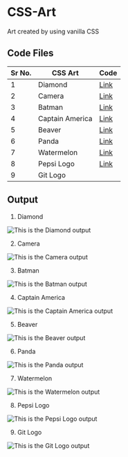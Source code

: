 # CSS-Art
Art created by using vanilla CSS

## Code Files
|Sr No. | CSS Art | Code |
|-------|---------|------|
| 1 | Diamond | [Link](https://github.com/AdyaTech/CSS-Art/tree/main/Diamond) |
| 2 | Camera | [Link](https://github.com/AdyaTech/CSS-Art/tree/main/Camera) |
| 3 | Batman | [Link](https://github.com/AdyaTech/CSS-Art/tree/main/Batman) |
| 4 | Captain America | [Link](https://github.com/AdyaTech/CSS-Art/tree/main/Captain%20America) |
| 5 | Beaver | [Link](https://github.com/AdyaTech/CSS-Art/tree/main/Beaver) |
| 6 | Panda | [Link](https://github.com/AdyaTech/CSS-Art/tree/main/Panda) |
| 7 | Watermelon | [Link](https://github.com/AdyaTech/CSS-Art/tree/main/Watermelon) |
| 8 | Pepsi Logo | [Link](https://github.com/AdyaTech/CSS-Art/tree/main/Pepsi%20Logo) |
| 9 | Git Logo | |[Link](https://github.com/AdyaTech/CSS-Art/tree/main/Git%20Logo) |

## Output
1. Diamond

![This is the Diamond output](https://github.com/AdyaTech/CSS-Art/blob/main/Diamond/Diamond.png)



2. Camera

![This is the Camera output](https://github.com/AdyaTech/CSS-Art/blob/main/Camera/camera.png)



3. Batman

![This is the Batman output](https://github.com/AdyaTech/CSS-Art/blob/main/Batman/Batman.png)




4. Captain America

![This is the Captain America output](https://github.com/AdyaTech/CSS-Art/blob/main/Captain%20America/output.png)




5. Beaver

![This is the Beaver output](https://github.com/AdyaTech/CSS-Art/blob/main/Beaver/Beaver.png)




6. Panda

![This is the Panda output](https://github.com/AdyaTech/CSS-Art/blob/main/Panda/Panda.png)




7. Watermelon

![This is the Watermelon output](https://github.com/AdyaTech/CSS-Art/blob/main/Watermelon/Watermelon.png)




8. Pepsi Logo

![This is the Pepsi Logo output](https://github.com/AdyaTech/CSS-Art/blob/main/Pepsi%20Logo/Pepsi.png)




9. Git Logo

![This is the Git Logo output](https://github.com/AdyaTech/CSS-Art/blob/main/Git%20Logo/Git%20Logo.png)
